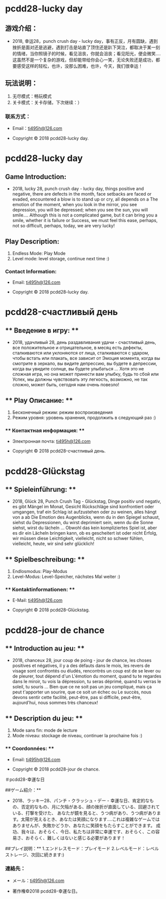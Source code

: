 # pcdd28-lucky day

## **游戏介绍：**

- 2018, 幸运28，punch crush day - lucky day，事有正反，月有圆缺，遇到挫折是面对还是逃避，遇到打击是站直了顶住还是趴下哭泣，都取决于某一刻的情绪，当你照镜子的时候，看见沮丧，你就会沮丧；看见阳光，便会微笑....这虽然不是一个复杂的游戏，但却能带给你会心一笑，无论失败还是成功，都要感受这样的轻松，也许，没那么困难，也许，今天，我们很幸运！

## **玩法说明：**
1. 无尽模式：畅玩模式
2. 关卡模式：关卡存储，下次继续：）

### **联系方式：**
- Email：ti495h@126.com

- Copyright © 2018 pcdd28-lucky day.

# pcdd28-lucky day

## **Game Introduction:**

- 2018, lucky 28, punch crush day - lucky day, things positive and negative, there are defects in the month, face setbacks are faced or evaded, encountered a blow is to stand up or cry, all depends on a The emotion of the moment, when you look in the mirror, you see depression, you will be depressed; when you see the sun, you will smile.... Although this is not a complicated game, but it can bring you a smile, whether it is failure or Success, we must feel this ease, perhaps, not so difficult, perhaps, today, we are very lucky!

## **Play Description:**
1. Endless Mode: Play Mode
2. Level mode: level storage, continue next time :)

### **Contact Information:**
- Email: ti495h@126.com

- Copyright © 2018 pcdd28-lucky day.

# pcdd28-счастливый день

## ** Введение в игру: **

- 2018, удачливый 28, день раздавливания удачи - счастливый день, все положительное и отрицательное, в месяц есть дефекты, сталкиваются или уклоняются от лица, сталкиваются с ударом, чтобы встать или плакать, все зависит от Эмоция момента, когда вы смотрите в зеркало, вы видите депрессию, вы будете в депрессии, когда вы увидите солнце, вы будете улыбаться ... Хотя это не сложная игра, но она может принести вам улыбку, будь то сбой или Успех, мы должны чувствовать эту легкость, возможно, не так сложно, может быть, сегодня нам очень повезло!

## ** Play Описание: **
1. Бесконечный режим: режим воспроизведения
2. Режим уровня: уровень хранения, продолжить в следующий раз :)

### ** Контактная информация: **
- Электронная почта: ti495h@126.com

- Copyright © 2018 pcdd28-счастливый день.

# pcdd28-Glückstag

## ** Spieleinführung: **

- 2018, Glück 28, Punch Crush Tag - Glückstag, Dinge positiv und negativ, es gibt Mängel im Monat, Gesicht Rückschläge sind konfrontiert oder umgangen, traf ein Schlag ist aufzustehen oder zu weinen, alles hängt von a ab Die Emotion des Augenblicks, wenn du in den Spiegel schaust, siehst du Depressionen, du wirst deprimiert sein, wenn du die Sonne siehst, wirst du lächeln ... Obwohl das kein kompliziertes Spiel ist, aber es dir ein Lächeln bringen kann, ob es gescheitert ist oder nicht Erfolg, wir müssen diese Leichtigkeit, vielleicht, nicht so schwer fühlen, vielleicht, heute, wir sind sehr glücklich!

## ** Spielbeschreibung: **
1. Endlosmodus: Play-Modus
2. Level-Modus: Level-Speicher, nächstes Mal weiter :)

### ** Kontaktinformationen: **
- E-Mail: ti495h@126.com

- Copyright © 2018 pcdd28-Glückstag.

# pcdd28-jour de chance

## ** Introduction au jeu: **

- 2018, chanceux 28, jour coup de poing - jour de chance, les choses positives et négatives, il y a des défauts dans le mois, les revers de visage sont confrontés ou éludés, rencontrés un coup est de se lever ou de pleurer, tout dépend d'un L'émotion du moment, quand tu te regardes dans le miroir, tu vois la dépression, tu seras déprimé, quand tu verras le soleil, tu souris ... Bien que ce ne soit pas un jeu compliqué, mais ça peut t'apporter un sourire, que ce soit un échec ou Le succès, nous devons sentir cette facilité, peut-être, pas si difficile, peut-être, aujourd'hui, nous sommes très chanceux!

## ** Description du jeu: **
1. Mode sans fin: mode de lecture
2. Mode niveau: stockage de niveau, continuer la prochaine fois :)

### ** Coordonnées: **
- Email: ti495h@126.com

- Copyright © 2018 pcdd28-jour de chance.

＃pcdd28-幸運な日

##ゲーム紹介：**

- 2018、ラッキー28、パンチ・クラッシュ・デー - 幸運な日、肯定的なもの、否定的なもの、月に欠陥がある、顔の挫折が直面している、回避されている、打撃を受けた、 あなたが鏡を見ると、うつ病があり、うつ病があります。太陽が見えるとき、あなたは笑顔になります....これは複雑なゲームではありませんが、失敗かどうか、あなたに笑顔をもたらすことができます。 成功、我々は、おそらく、今日、私たちは非常に幸運です、おそらく、この容易さ、おそらく、難しくはないと感じる必要があります！

##プレイ説明：**
1.エンドレスモード：プレイモード
2.レベルモード：レベルストレージ、次回に続きます:)

### **連絡先：**
- メール：ti495h@126.com

- 著作権©2018 pcdd28-幸運な日。


